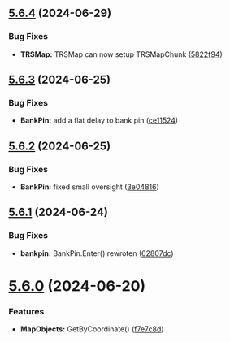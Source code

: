 ## [5.6.4](https://github.com/Torwent/SRL-T/compare/v5.6.3...v5.6.4) (2024-06-29)


### Bug Fixes

* **TRSMap:** TRSMap can now setup TRSMapChunk ([5822f94](https://github.com/Torwent/SRL-T/commit/5822f94f972f2cd8fb55fa005df0fe877586271d))



## [5.6.3](https://github.com/Torwent/SRL-T/compare/v5.6.2...v5.6.3) (2024-06-25)


### Bug Fixes

* **BankPin:** add a flat delay to bank pin ([ce11524](https://github.com/Torwent/SRL-T/commit/ce1152406a5b05965c55b0753b3dd5982e01af50))



## [5.6.2](https://github.com/Torwent/SRL-T/compare/v5.6.1...v5.6.2) (2024-06-25)


### Bug Fixes

* **BankPin:** fixed small oversight ([3e04816](https://github.com/Torwent/SRL-T/commit/3e048168f19d863a441996f77b40da220837cbf3))



## [5.6.1](https://github.com/Torwent/SRL-T/compare/v5.6.0...v5.6.1) (2024-06-24)


### Bug Fixes

* **bankpin:** BankPin.Enter() rewroten ([62807dc](https://github.com/Torwent/SRL-T/commit/62807dc84ba4768a755573a4f725e84fabea5189))



# [5.6.0](https://github.com/Torwent/SRL-T/compare/v5.5.0...v5.6.0) (2024-06-20)


### Features

* **MapObjects:** GetByCoordinate() ([f7e7c8d](https://github.com/Torwent/SRL-T/commit/f7e7c8d7e11344db038660a16ee1c13bf7c83ee6))



